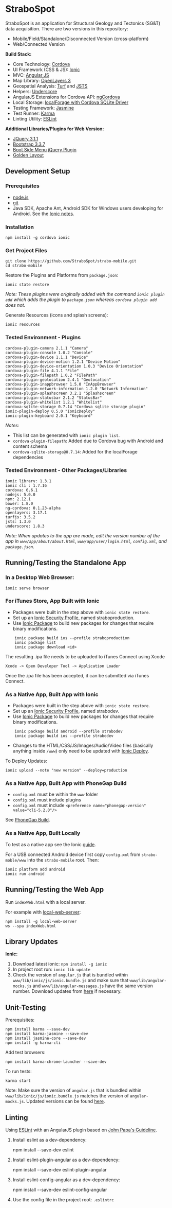 StraboSpot
==============

StraboSpot is an application for Structural Geology and Tectonics (SG&T) data acquisition. There are two versions in this repository:
- Mobile/Field/Standalone/Disconnected Version (cross-platform)
- Web/Connected Version

**Build Stack:**
- Core Technology: [Cordova](http://cordova.apache.org/)
- UI Framework (CSS & JS): [Ionic](http://ionicframework.com/)
- MVC: [Angular JS](https://angularjs.org/)
- Map Library: [OpenLayers 3](http://openlayers.org/)
- Geospatial Analysis: [Turf](http://turfjs.org/) and [JSTS](http://bjornharrtell.github.io/jsts/)
- Helpers: [Underscore](http://underscorejs.org/)
- AngularJS Extensions for Cordova API: [ngCordova](http://ngcordova.com/)
- Local Storage: [localForage with Cordova SQLite Driver](https://github.com/thgreasi/localForage-cordovaSQLiteDriver)
- Testing Framework: [Jasmine](http://jasmine.github.io/)
- Test Runner: [Karma](karma-runner.github.io/)
- Linting Utility: [ESLint](http://eslint.org/)

**Additional Libraries/Plugins for Web Version:**
- [JQuery 3.1.1](https://jquery.com)
- [Bootstrap 3.3.7](http://getbootstrap.com/)
- [Boot Side Menu jQuery Plugin](http://www.jqueryscript.net/menu/Sliding-Side-Menu-Panel-with-jQuery-Bootstrap-BootSideMenu.html)
- [Golden Layout](https://www.golden-layout.com/)

## Development Setup

### Prerequisites

- [node.js](http://nodejs.org/)
- [git](http://git-scm.com/)
- Java SDK, Apache Ant, Android SDK for Windows users developing for Android. See the [Ionic notes](http://ionicframework.com/docs/guide/installation.html).

### Installation

    npm install -g cordova ionic

### Get Project Files

    git clone https://github.com/StraboSpot/strabo-mobile.git
    cd strabo-mobile

Restore the Plugins and Platforms from `package.json`:

    ionic state restore

*Note: These plugins were originally added with the command `ionic plugin add` which adds the plugin to `package.json` whereas `cordova plugin add` does not.*
    
Generate Resources (icons and splash screens):
    
    ionic resources
    
### Tested Environment - Plugins    
    cordova-plugin-camera 2.1.1 "Camera"
    cordova-plugin-console 1.0.2 "Console"
    cordova-plugin-device 1.1.1 "Device"
    cordova-plugin-device-motion 1.2.1 "Device Motion"
    cordova-plugin-device-orientation 1.0.3 "Device Orientation"
    cordova-plugin-file 4.1.1 "File"
    cordova-plugin-filepath 1.0.2 "FilePath"
    cordova-plugin-geolocation 2.4.1 "Geolocation"
    cordova-plugin-inappbrowser 1.5.0 "InAppBrowser"
    cordova-plugin-network-information 1.2.0 "Network Information"
    cordova-plugin-splashscreen 3.2.1 "Splashscreen"
    cordova-plugin-statusbar 2.1.2 "StatusBar"
    cordova-plugin-whitelist 1.2.1 "Whitelist"
    cordova-sqlite-storage 0.7.14 "Cordova sqlite storage plugin"
    ionic-plugin-deploy 0.5.0 "IonicDeploy"
    ionic-plugin-keyboard 2.0.1 "Keyboard"

*Notes:*
- This list can be generated with `ionic plugin list`.
- `cordova-plugin-filepath`: Added due to Cordova bug with Android and content schema
- `cordova-sqlite-storage@0.7.14`: Added for the localForage dependencies

### Tested Environment - Other Packages/Libraries

    ionic library: 1.3.1
    ionic cli : 1.7.16
    cordova: 6.6.1
    nodejs: 5.0.0
    npm: 2.12.1
    bower: 1.8.0
    ng-cordova: 0.1.23-alpha
    openlayers: 3.17.1
    turfjs: 3.5.2
    jsts: 1.3.0
    underscore: 1.8.3

*Note: When updates to the app are made, edit the version number of the app in `www/app/about/about.html`, `www/app/user/login.html`, `config.xml`, and `package.json`.*

## Running/Testing the Standalone App

### In a Desktop Web Browser:  

    ionic serve browser

### For iTunes Store, App Built with Ionic
- Packages were built in the step above with `ionic state restore`.
- Set up an [Ionic Security Profile](http://docs.ionic.io/docs/security-profiles), named straboproduction. 
- Use [Ionic Package](http://docs.ionic.io/docs/package-overview) to build new packages for changes that require binary modifications.

```
    ionic package build ios --profile straboproduction
    ionic package list
    ionic package download <id>
```

The resulting .ipa file needs to be uploaded to iTunes Connect using Xcode

    Xcode -> Open Developer Tool -> Application Loader

Once the .ipa file has been accepted, it can be submitted via iTunes Connect.


### As a Native App, Built App with Ionic
- Packages were built in the step above with `ionic state restore`.
- Set up an [Ionic Security Profile](http://docs.ionic.io/docs/security-profiles), named strabodev. 
- Use [Ionic Package](http://docs.ionic.io/docs/package-overview) to build new packages for changes that require binary modifications.

```
    ionic package build android --profile strabodev
    ionic package build ios --profile strabodev
```
    
- Changes to the HTML/CSS/JS/Images/Audio/Video files (basically anything inside `/www`) only need to be updated with [Ionic Deploy](http://docs.ionic.io/docs/deploy-overview).

To Deploy Updates:

    ionic upload --note "new version" --deploy=production

### As a Native App, Built App with PhoneGap Build

- `config.xml` must be within the `www` folder
- `config.xml` must include plugins
- `config.xml` must include `<preference name="phonegap-version" value="cli-5.2.0"/>`

See [PhoneGap Build](https://build.phonegap.com).

### As a Native App, Built Locally

To test as a native app see the Ionic [guide](http://ionicframework.com/docs/guide/testing.html).

For a USB connected Android device first copy `config.xml` from `strabo-moble/www` into the `strabo-mobile` root. Then:

    ionic platform add android
    ionic run android

## Running/Testing the Web App

Run `indexWeb.html` with a local server.

For example with [local-web-server](https://www.npmjs.com/package/local-web-server):

    npm install -g local-web-server
    ws --spa indexWeb.html


## Library Updates

**Ionic:**

1. Download latest ionic: `npm install -g ionic`
2. In project root run: `ionic lib update`
3. Check the version of `angular.js` that is bundled within `www/lib/ionic/js/ionic.bundle.js` and make sure that `www/lib/angular-mocks.js` and `www/lib/angular-messages.js` have the same version number. Download updates from [here](https://code.angularjs.org/) if necessary. 


## Unit-Testing

Prerequisites:

    npm install karma --save-dev
    npm install karma-jasmine --save-dev
    npm install jasmine-core --save-dev
    npm install -g karma-cli
    
Add test browsers:

    npm install karma-chrome-launcher --save-dev

To run tests:

    karma start

Note: Make sure the version of `angular.js` that is bundled within `www/lib/ionic/js/ionic.bundle.js` matches the version of `angular-mocks.js`. Updated versions can be found [here](https://code.angularjs.org/).

## Linting

Using [ESLint](http://eslint.org/) with an AngularJS plugin based on [John Papa's Guideline](https://github.com/johnpapa/angular-styleguide).

1) Install eslint as a dev-dependency:

    npm install --save-dev eslint

2) Install eslint-plugin-angular as a dev-dependency:

    npm install --save-dev eslint-plugin-angular

3) Install eslint-config-angular as a dev-dependency:

    npm install --save-dev eslint-config-angular
    
4) Use the config file in the project root: `.eslintrc`
